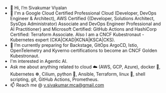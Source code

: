 - 👋 Hi, I’m Sivakumar Viyalan
- 🧳 I'm a Google Cloud Certified Professional Cloud (Developer, DevOps Engineer & Architect), AWS Certified {(Developer, Solutions Architect, SysOps Administrator) Associate and DevOps Engineer Professional and AI Practitioner} and Microsoft Certified: GitHub Actions and HashiCorp Certified: Terraform Associate. Also I am a CNCF Kubestronaut - Kubernetes expert (CKA|CKAD|KCNA|KSCA|CKS).
- 🌱 I’m currently preparing for Backstage, GitOps ArgoCD, Istio, OpenTelemetry and Kyverno certifications to become an CNCF Golden Kubestronaut.
- I'm interested in Agentic AI.
- Ask me about anything related to cloud ☁️ (AWS, GCP, Azure), docker 🐳, Kubernetes ☸️, Cilium, python 🐍, Ansible, Terraform, linux 🐧, shell scripting, git, GitHub Actions, Prometheus.
- 📫 Reach me @ v.sivakumar.mca@gmail.com

<!---
sivakumarviyalan/sivakumarviyalan is a ✨ special ✨ repository because its `README.md` (this file) appears on your GitHub profile.
You can click the Preview link to take a look at your changes.
--->
